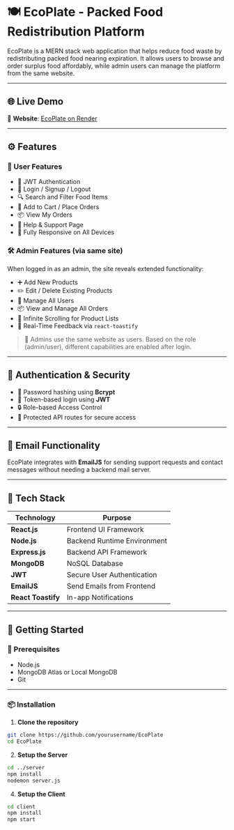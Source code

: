 # 🍽️ EcoPlate - Packed Food Redistribution Platform

EcoPlate is a MERN stack web application that helps reduce food waste by redistributing packed food nearing expiration. It allows users to browse and order surplus food affordably, while admin users can manage the platform from the same website.

---

## 🌐 Live Demo

🔗 **Website**: [EcoPlate on Render](https://ecoplate-packed-food-redistribution-pgz1.onrender.com)

---

## ⚙️ Features

### 👥 User Features
- 🔐 JWT Authentication
- 📝 Login / Signup / Logout
- 🔍 Search and Filter Food Items
- 🛒 Add to Cart / Place Orders
- 📦 View My Orders
- 💬 Help & Support Page
- 📱 Fully Responsive on All Devices

### 🛠️ Admin Features (via same site)
When logged in as an admin, the site reveals extended functionality:
- ➕ Add New Products
- ✏️ Edit / Delete Existing Products
- 👤 Manage All Users
- 📦 View and Manage All Orders
- 🔁 Infinite Scrolling for Product Lists
- 🔔 Real-Time Feedback via `react-toastify`

> 🧠 Admins use the same website as users. Based on the role (admin/user), different capabilities are enabled after login.

---

## 🔐 Authentication & Security

- 🔑 Password hashing using **Bcrypt**
- 📲 Token-based login using **JWT**
- 🔒 Role-based Access Control
- 🧪 Protected API routes for secure access

---

## 📧 Email Functionality

EcoPlate integrates with **EmailJS** for sending support requests and contact messages without needing a backend mail server.

---

## 🧰 Tech Stack

| Technology       | Purpose                      |
|------------------|------------------------------|
| **React.js**     | Frontend UI Framework        |
| **Node.js**      | Backend Runtime Environment  |
| **Express.js**   | Backend API Framework        |
| **MongoDB**      | NoSQL Database               |
| **JWT**          | Secure User Authentication   |
| **EmailJS**      | Send Emails from Frontend    |
| **React Toastify** | In-app Notifications      |

---

## 🚀 Getting Started

### 🔧 Prerequisites

- Node.js
- MongoDB Atlas or Local MongoDB
- Git

---

### 📦 Installation

1. **Clone the repository**
```bash
git clone https://github.com/yourusername/EcoPlate
cd EcoPlate
```
2. **Setup the Server**
```bash
cd ../server
npm install
nodemon server.js
```
4. **Setup the Client**
```bash
cd client
npm install
npm start
``` 
